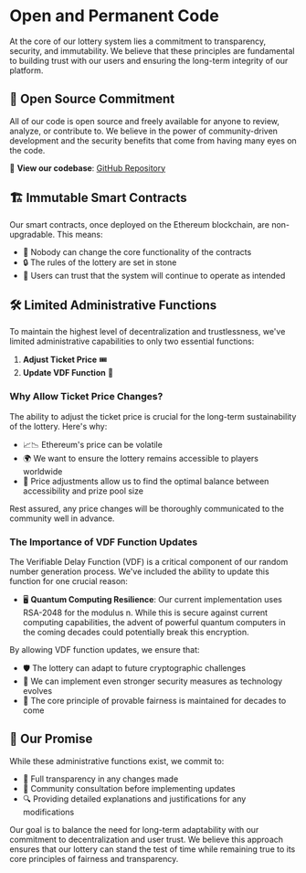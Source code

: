 # Open and Permanent Code

At the core of our lottery system lies a commitment to transparency, security, and immutability. We believe that these principles are fundamental to building trust with our users and ensuring the long-term integrity of our platform.

## 📖 Open Source Commitment

All of our code is open source and freely available for anyone to review, analyze, or contribute to. We believe in the power of community-driven development and the security benefits that come from having many eyes on the code.

🔗 **View our codebase**: [GitHub Repository](https://github.com/your-repo-link-here)

## 🏗️ Immutable Smart Contracts

Our smart contracts, once deployed on the Ethereum blockchain, are non-upgradable. This means:

- 🛑 Nobody can change the core functionality of the contracts
- 🔒 The rules of the lottery are set in stone
- 🤝 Users can trust that the system will continue to operate as intended

## 🛠️ Limited Administrative Functions

To maintain the highest level of decentralization and trustlessness, we've limited administrative capabilities to only two essential functions:

1. **Adjust Ticket Price** 🎟️
2. **Update VDF Function** 🔄

### Why Allow Ticket Price Changes?

The ability to adjust the ticket price is crucial for the long-term sustainability of the lottery. Here's why:

- 📈📉 Ethereum's price can be volatile
- 🌍 We want to ensure the lottery remains accessible to players worldwide
- 🔬 Price adjustments allow us to find the optimal balance between accessibility and prize pool size

Rest assured, any price changes will be thoroughly communicated to the community well in advance.

### The Importance of VDF Function Updates

The Verifiable Delay Function (VDF) is a critical component of our random number generation process. We've included the ability to update this function for one crucial reason:

- 🖥️ **Quantum Computing Resilience**: Our current implementation uses RSA-2048 for the modulus n. While this is secure against current computing capabilities, the advent of powerful quantum computers in the coming decades could potentially break this encryption.

By allowing VDF function updates, we ensure that:

- 🛡️ The lottery can adapt to future cryptographic challenges
- 🔐 We can implement even stronger security measures as technology evolves
- 🌟 The core principle of provable fairness is maintained for decades to come

## 🤝 Our Promise

While these administrative functions exist, we commit to:

- 📢 Full transparency in any changes made
- 👥 Community consultation before implementing updates
- 🔍 Providing detailed explanations and justifications for any modifications

Our goal is to balance the need for long-term adaptability with our commitment to decentralization and user trust. We believe this approach ensures that our lottery can stand the test of time while remaining true to its core principles of fairness and transparency.
